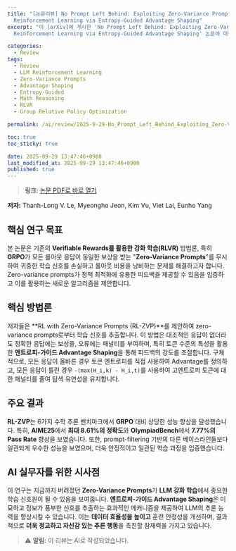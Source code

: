 ```yaml
---
title: "[논문리뷰] No Prompt Left Behind: Exploiting Zero-Variance Prompts in LLM
  Reinforcement Learning via Entropy-Guided Advantage Shaping"
excerpt: "이 [arXiv]에 게시한 'No Prompt Left Behind: Exploiting Zero-Variance Prompts in LLM
  Reinforcement Learning via Entropy-Guided Advantage Shaping' 논문에 대한 자세한 리뷰입니다."

categories:
  - Review
tags:
  - Review
  - LLM Reinforcement Learning
  - Zero-Variance Prompts
  - Advantage Shaping
  - Entropy-Guided
  - Math Reasoning
  - RLVR
  - Group Relative Policy Optimization

permalink: /ai/review/2025-9-29-No_Prompt_Left_Behind_Exploiting_Zero-Variance_Prompts_in_LLM_Reinforcement_Learning_via_Entropy-Guided_Advantage_Shaping/

toc: true
toc_sticky: true

date: 2025-09-29 13:47:46+0900
last_modified_at: 2025-09-29 13:47:46+0900
published: true
---
```

> **링크:** [논문 PDF로 바로 열기](https://arxiv.org/abs/2509.21880)

**저자:** Thanh-Long V. Le, Myeongho Jeon, Kim Vu, Viet Lai, Eunho Yang



## 핵심 연구 목표
본 논문은 기존의 **Verifiable Rewards를 활용한 강화 학습(RLVR)** 방법론, 특히 **GRPO**가 모든 롤아웃 응답이 동일한 보상을 받는 "**Zero-Variance Prompts**"를 무시하여 귀중한 학습 신호를 손실하고 롤아웃 비용을 낭비하는 문제를 해결하고자 합니다. Zero-variance prompts가 정책 최적화에 유용한 피드백을 제공할 수 있음을 입증하고 이를 활용하는 새로운 알고리즘을 제안합니다.

## 핵심 방법론
저자들은 **RL with Zero-Variance Prompts (RL-ZVP)**를 제안하여 zero-variance prompts로부터 학습 신호를 추출합니다. 이 방법은 대조적인 응답이 없더라도 정확한 응답에는 보상을, 오류에는 패널티를 부여하며, 특히 토큰 수준의 특성을 활용한 **엔트로피-가이드 Advantage Shaping**을 통해 피드백의 강도를 조절합니다. 구체적으로, 모든 응답이 올바른 경우 토큰 엔트로피를 직접 사용하여 Advantage를 정의하고, 모든 응답이 틀린 경우 `-(max(H_i,k) - H_i,t)`를 사용하여 고엔트로피 토큰에 대한 패널티를 줄여 탐색 유연성을 유지합니다.

## 주요 결과
**RL-ZVP**는 6가지 수학 추론 벤치마크에서 **GRPO** 대비 상당한 성능 향상을 달성했습니다. 특히, **AIME25**에서 **최대 8.61%의 정확도**와 **OlympiadBench**에서 **7.77%의 Pass Rate** 향상을 보였습니다. 또한, prompt-filtering 기반의 다른 베이스라인들보다 일관되게 우수한 성능을 보였으며, 더욱 안정적이고 일관된 학습 과정을 입증했습니다.

## AI 실무자를 위한 시사점
이 연구는 지금까지 버려졌던 **Zero-Variance Prompts**가 **LLM 강화 학습**에서 중요한 학습 신호원이 될 수 있음을 보여줍니다. **엔트로피-가이드 Advantage Shaping**은 미묘하고 정보가 풍부한 신호를 추출하는 효과적인 메커니즘을 제공하여 LLM의 추론 능력을 향상시킬 수 있습니다. 이는 **데이터 효율성을 높이고** 훈련 안정성을 개선하며, 결과적으로 **더욱 정교하고 자신감 있는 추론 행동**을 촉진할 잠재력을 가지고 있습니다.

> ⚠️ **알림:** 이 리뷰는 AI로 작성되었습니다.